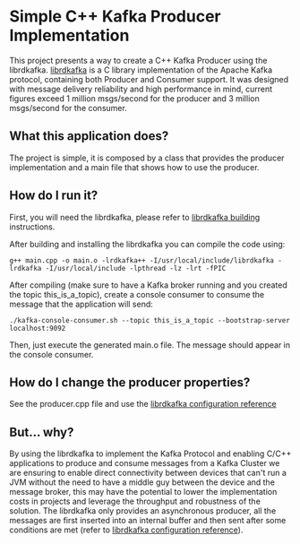 # Simple C++ Kafka Producer Implementation

This project presents a way to create a C++ Kafka Producer using the librdkafka. [librdkafka](https://github.com/edenhill/librdkafka) is a C library implementation of the Apache Kafka protocol, containing both Producer and Consumer support. It was designed with message delivery reliability and high performance in mind, current figures exceed 1 million msgs/second for the producer and 3 million msgs/second for the consumer.

## What this application does?

The project is simple, it is composed by a class that provides the producer implementation and a main file that shows how to use the producer.

## How do I run it?

First, you will need the librdkafka, please refer to [librdkafka building](https://github.com/edenhill/librdkafka#building) instructions.

After building and installing the librdkafka you can compile the code using:

  `g++ main.cpp -o main.o -lrdkafka++ -I/usr/local/include/librdkafka -lrdkafka -I/usr/local/include -lpthread -lz -lrt -fPIC`

After compiling (make sure to have a Kafka broker running and you created the topic this_is_a_topic), create a console consumer to consume the message that the application will send:

  `./kafka-console-consumer.sh --topic this_is_a_topic --bootstrap-server localhost:9092`

Then, just execute the generated main.o file. The message should appear in the console consumer.

## How do I change the producer properties?

See the producer.cpp file and use the [librdkafka configuration reference](https://github.com/edenhill/librdkafka/blob/master/CONFIGURATION.md)

## But... why?

By using the librdkafka to implement the Kafka Protocol and enabling C/C++ applications to produce and consume messages from a Kafka Cluster we are ensuring to enable direct connectivity between devices that can't run a JVM without the need to have a middle guy between the device and the message broker, this may have the potential to lower the implementation costs in projects and leverage the throughput and robustness of the solution. The librdkafka only provides an asynchronous producer, all the messages are first inserted into an internal buffer and then sent after some conditions are met (refer to [librdkafka configuration reference](https://github.com/edenhill/librdkafka/blob/master/CONFIGURATION.md)).